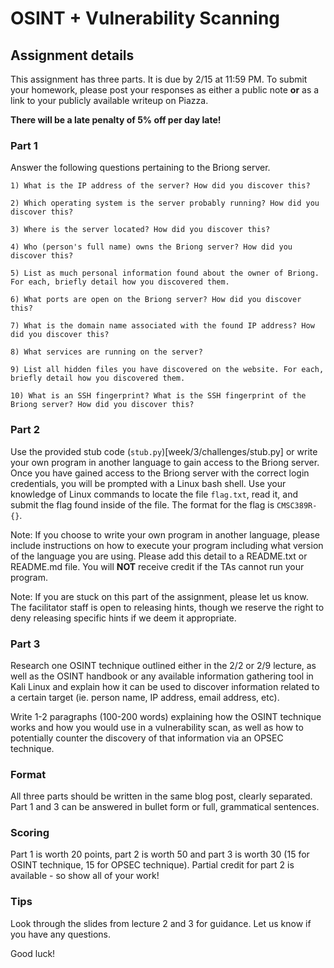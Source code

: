 OSINT + Vulnerability Scanning
======

## Assignment details

This assignment has three parts. It is due by 2/15 at 11:59 PM.
To submit your homework, please post your responses as either a public note **or** as a link
to your publicly available writeup on Piazza.


**There will be a late penalty of 5% off per day late!**

### Part 1

Answer the following questions pertaining to the Briong server.

    1) What is the IP address of the server? How did you discover this?

    2) Which operating system is the server probably running? How did you discover this?

    3) Where is the server located? How did you discover this?

    4) Who (person's full name) owns the Briong server? How did you discover this?

    5) List as much personal information found about the owner of Briong. For each, briefly detail how you discovered them.

    6) What ports are open on the Briong server? How did you discover this?

    7) What is the domain name associated with the found IP address? How did you discover this?

    8) What services are running on the server?

    9) List all hidden files you have discovered on the website. For each, briefly detail how you discovered them.

    10) What is an SSH fingerprint? What is the SSH fingerprint of the Briong server? How did you discover this?

### Part 2

Use the provided stub code (`stub.py`)[week/3/challenges/stub.py] or write your own program in another language to gain access to the Briong server.
Once you have gained access to the Briong server with the correct login credentials, you will be prompted with a Linux bash shell.
Use your knowledge of Linux commands to locate the file `flag.txt`, read it, and submit the flag found inside of the file.
The format for the flag is `CMSC389R-{}`.

Note: If you choose to write your own program in another language, please include instructions on how to execute your program
including what version of the language you are using. Please add this detail to a README.txt or README.md file. You will **NOT**
receive credit if the TAs cannot run your program.

Note: If you are stuck on this part of the assignment, please let us know. The facilitator staff is open to releasing hints, though we reserve the right to deny releasing specific hints if we deem it appropriate.

### Part 3

Research one OSINT technique outlined either in the 2/2 or 2/9 lecture, as well as the OSINT handbook or any available information
gathering tool in Kali Linux and explain how it can be used to discover information related to a certain target (ie. person name, IP address, email address, etc).

Write 1-2 paragraphs (100-200 words) explaining how the OSINT technique works and how you would use in a vulnerability scan, as well as how to potentially counter the discovery of that information via an OPSEC technique.


### Format

All three parts should be written in the same blog post, clearly separated.
Part 1 and 3 can be answered in bullet form or full, grammatical sentences.

### Scoring

Part 1 is worth 20 points, part 2 is worth 50 and part 3 is worth 30 (15 for OSINT technique, 15 for OPSEC technique).
Partial credit for part 2 is available - so show all of your work!

### Tips

Look through the slides from lecture 2 and 3 for guidance. Let us know if you have any questions.

Good luck!
